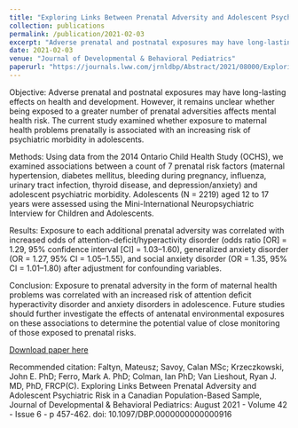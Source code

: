 ```yaml
---
title: "Exploring Links Between Prenatal Adversity and Adolescent Psychiatric Risk in a Canadian Population-Based Sample"
collection: publications
permalink: /publication/2021-02-03
excerpt: "Adverse prenatal and postnatal exposures may have long-lasting effects on health and development. However, it remains unclear whether being exposed to a greater number of prenatal adversities affects mental health risk. The current study examined whether exposure to maternal health problems prenatally is associated with an increasing risk of psychiatric morbidity in adolescents."
date: 2021-02-03
venue: "Journal of Developmental & Behavioral Pediatrics"
paperurl: "https://journals.lww.com/jrnldbp/Abstract/2021/08000/Exploring_Links_Between_Prenatal_Adversity_and.4.aspx"
---
```


Objective:
Adverse prenatal and postnatal exposures may have long-lasting effects on health and development. However, it remains unclear whether being exposed to a greater number of prenatal adversities affects mental health risk. The current study examined whether exposure to maternal health problems prenatally is associated with an increasing risk of psychiatric morbidity in adolescents.

Methods:
Using data from the 2014 Ontario Child Health Study (OCHS), we examined associations between a count of 7 prenatal risk factors (maternal hypertension, diabetes mellitus, bleeding during pregnancy, influenza, urinary tract infection, thyroid disease, and depression/anxiety) and adolescent psychiatric morbidity. Adolescents (N = 2219) aged 12 to 17 years were assessed using the Mini-International Neuropsychiatric Interview for Children and Adolescents.

Results:
Exposure to each additional prenatal adversity was correlated with increased odds of attention-deficit/hyperactivity disorder (odds ratio [OR] = 1.29, 95% confidence interval [CI] = 1.03–1.60), generalized anxiety disorder (OR = 1.27, 95% CI = 1.05–1.55), and social anxiety disorder (OR = 1.35, 95% CI = 1.01–1.80) after adjustment for confounding variables.

Conclusion:
Exposure to prenatal adversity in the form of maternal health problems was correlated with an increased risk of attention deficit hyperactivity disorder and anxiety disorders in adolescence. Future studies should further investigate the effects of antenatal environmental exposures on these associations to determine the potential value of close monitoring of those exposed to prenatal risks.

[Download paper here](https://journals.lww.com/jrnldbp/Abstract/2021/08000/Exploring_Links_Between_Prenatal_Adversity_and.4.aspx)

Recommended citation: Faltyn, Mateusz; Savoy, Calan MSc; Krzeczkowski, John E. PhD; Ferro, Mark A. PhD; Colman, Ian PhD; Van Lieshout, Ryan J. MD, PhD, FRCP(C). Exploring Links Between Prenatal Adversity and Adolescent Psychiatric Risk in a Canadian Population-Based Sample, Journal of Developmental & Behavioral Pediatrics: August 2021 - Volume 42 - Issue 6 - p 457-462. doi: 10.1097/DBP.0000000000000916

